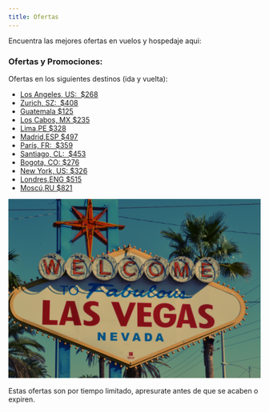 ```yaml
---
title: Ofertas
---
```


Encuentra las mejores ofertas en vuelos y hospedaje aqui:

### Ofertas y Promociones:

Ofertas en los siguientes destinos (ida y vuelta):

* <a href="http://bit.ly/2JJmNyE" target="_blank">Los Angeles, US:  $268</a>
* <a href="http://bit.ly/2EfCPg0" target="_blank">Zurich, SZ:  $408</a>
* <a href="http://bit.ly/2Ht97oC" target="_blank">Guatemala $125</a>
* <a href="http://bit.ly/30k40jb" target="_blank">Los Cabos, MX $235</a>
* <a href="http://bit.ly/2Hq1HT6" target="_blank">Lima,PE $328</a>
* <a href="http://bit.ly/2LG44Xg" target="_blank">Madrid,ESP $497</a>
* <a href="http://bit.ly/2VgIx7h" target="_blank">París, FR:  $359</a>
* <a href="http://bit.ly/2Hi0ler" target="_blank">Santiago, CL:  $453</a>
* <a href="http://bit.ly/2PViRf6" target="_blank">Bogota, CO: $276</a>
* <a href="http://bit.ly/2HcX5Ri" target="_blank">New York, US: $326</a>
* <a href="http://bit.ly/2Hon87b" target="_blank">Londres,ENG $515</a>
* <a href="http://bit.ly/2Ea7zPs" target="_blank">Moscú,RU $821</a>

![las vegas](./photo-1465070845512-2b2dbdc6df66.png)

Estas ofertas son por tiempo limitado, apresurate antes de que se acaben o expiren.
